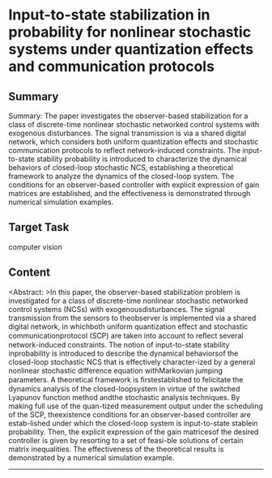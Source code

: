 # Input-to-state stabilization in probability for nonlinear stochastic systems under quantization effects and communication protocols

## Summary

Summary: The paper investigates the observer-based stabilization for a class of discrete-time nonlinear stochastic networked control systems with exogenous disturbances. The signal transmission is via a shared digital network, which considers both uniform quantization effects and stochastic communication protocols to reflect network-induced constraints. The input-to-state stability probability is introduced to characterize the dynamical behaviors of closed-loop stochastic NCS, establishing a theoretical framework to analyze the dynamics of the closed-loop system. The conditions for an observer-based controller with explicit expression of gain matrices are established, and the effectiveness is demonstrated through numerical simulation examples.


## Target Task

computer vision

## Content

<Abstract: >In this paper, the observer-based stabilization
problem is investigated for a class of discrete-time nonlinear
stochastic networked control systems (NCSs) with exogenousdisturbances. The signal transmission from the sensors to theobserver is implemented via a shared digital network, in whichboth uniform quantization effect and stochastic communicationprotocol (SCP) are taken into account to reﬂect several network-induced constraints. The notion of input-to-state stability inprobability is introduced to describe the dynamical behaviorsof the closed-loop stochastic NCS that is effectively character-ized by a general nonlinear stochastic difference equation withMarkovian jumping parameters. A theoretical framework is ﬁrstestablished to felicitate the dynamics analysis of the closed-loopsystem in virtue of the switched Lyapunov function method andthe stochastic analysis techniques. By making full use of the quan-tized measurement output under the scheduling of the SCP, theexistence conditions for an observer-based controller are estab-lished under which the closed-loop system is input-to-state stablein probability. Then, the explicit expression of the gain matricesof the desired controller is given by resorting to a set of feasi-ble solutions of certain matrix inequalities. The effectiveness of
the theoretical results is demonstrated by a numerical simulation
example.



---

